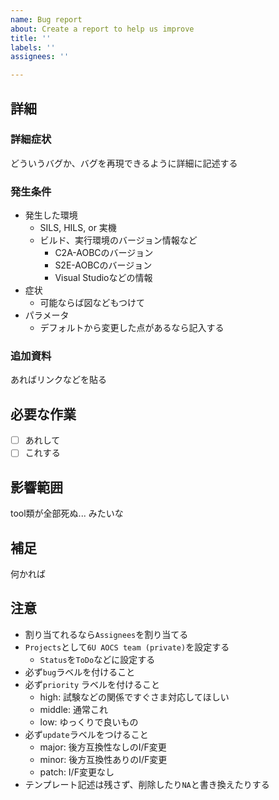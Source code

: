 ```yaml
---
name: Bug report
about: Create a report to help us improve
title: ''
labels: ''
assignees: ''

---
```


## 詳細
### 詳細症状
どういうバグか、バグを再現できるように詳細に記述する

### 発生条件
- 発生した環境
  - SILS, HILS, or 実機
  - ビルド、実行環境のバージョン情報など
    - C2A-AOBCのバージョン
    - S2E-AOBCのバージョン
    - Visual Studioなどの情報
- 症状
  - 可能ならば図などもつけて
- パラメータ
  - デフォルトから変更した点があるなら記入する

###  追加資料
あればリンクなどを貼る

## 必要な作業
- [ ] あれして
- [ ] これする

## 影響範囲
tool類が全部死ぬ... みたいな

## 補足
何かれば

## 注意
- 割り当てれるなら`Assignees`を割り当てる
- `Projects`として`6U AOCS team (private)`を設定する
  - `Status`を`ToDo`などに設定する
- 必ず`bug`ラベルを付けること
- 必ず`priority` ラベルを付けること
  - high: 試験などの関係ですぐさま対応してほしい
  - middle: 通常これ
  - low: ゆっくりで良いもの
- 必ず`update`ラベルをつけること
  - major: 後方互換性なしのI/F変更
  - minor: 後方互換性ありのI/F変更
  - patch: I/F変更なし
- テンプレート記述は残さず、削除したり`NA`と書き換えたりする
